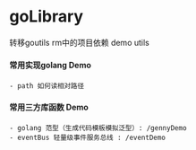 # goLibrary
转移goutils rm中的项目依赖
demo utils
#### 常用实现golang Demo
    - path 如何读相对路径
#### 常用三方库函数 Demo
    - golang 范型（生成代码模板模拟泛型）: /gennyDemo
    - eventBus 轻量级事件服务总线 : /eventDemo
    